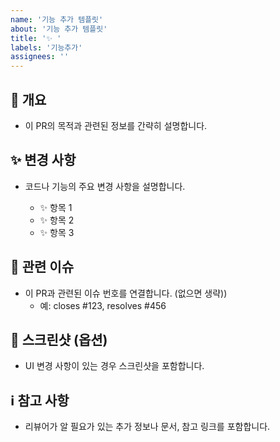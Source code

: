 ```yaml
---
name: '기능 추가 템플릿'
about: '기능 추가 템플릿'
title: '✨ '
labels: '기능추가'
assignees: ''
---
```


## 📝 개요

-   이 PR의 목적과 관련된 정보를 간략히 설명합니다.

## ✨ 변경 사항

-   코드나 기능의 주요 변경 사항을 설명합니다.

    -   ✨ 항목 1
    -   ✨ 항목 2
    -   ✨ 항목 3

## 🔗 관련 이슈

-   이 PR과 관련된 이슈 번호를 연결합니다. (없으면 생략))
    -   예: closes #123, resolves #456

## 📸 스크린샷 (옵션)

-   UI 변경 사항이 있는 경우 스크린샷을 포함합니다.

## ℹ️ 참고 사항

-   리뷰어가 알 필요가 있는 추가 정보나 문서, 참고 링크를 포함합니다.
